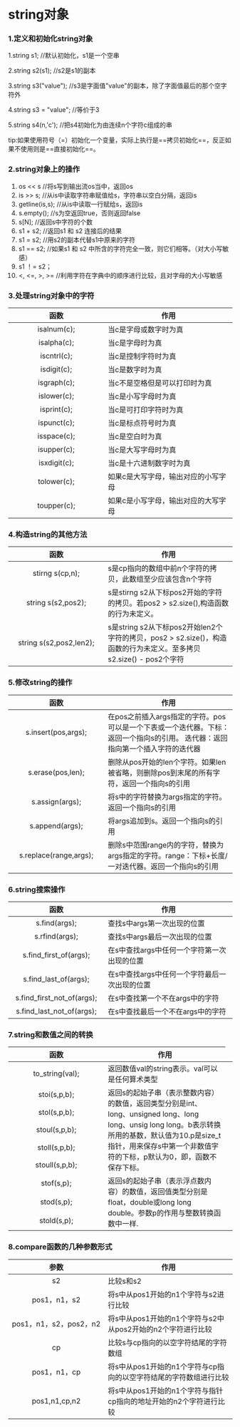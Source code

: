 # string对象

### 1.定义和初始化string对象

1.string s1;    //默认初始化，s1是一个空串

2.string s2(s1); //s2是s1的副本

3.string s3("value"); //s3是字面值"value"的副本，除了字面值最后的那个空字符外

4.string s3 = "value";   //等价于3

5.string s4(n,'c');    //把s4初始化为由连续n个字符c组成的串

  
tip:如果使用符号（=）初始化一个变量，实际上执行是==拷贝初始化==，反正如果不使用则是==直接初始化==。

### 2.string对象上的操作

1. os << s //将s写到输出流os当中，返回os
2. is >> s; //从is中读取字符串赋值给s，字符串以空白分隔，返回is
3. getline(is,s); //从is中读取一行赋给s，返回is
4. s.empty(); //s为空返回true，否则返回false
5. s[N]; //返回s中字符的个数
6. s1 + s2; //返回s1 和 s2 连接后的结果
7. s1 = s2; //用s2的副本代替s1中原来的字符
8. s1 == s2; //如果s1 和 s2 中所含的字符完全一致，则它们相等。（对大小写敏感）
9. s1 ！= s2；
10. <, <=, >, >=  //利用字符在字典中的顺序进行比较，且对字母的大小写敏感

### 3.处理string对象中的字符
|函数 | 作用 |
| :----: | ---- |
| <div style="width: 150pt">isalnum(c);|当c是字母或数字时为真|
|isalpha(c);|当c是字母时为真|
|iscntrl(c);|当c是控制字符时为真|
|isdigit(c);|当c是数字时为真|
|isgraph(c);|当c不是空格但是可以打印时为真|
|islower(c);|当c是小写字母时为真|
|isprint(c);|当c是可打印字符时为真|
|ispunct(c);|当c是标点符号时为真|
|isspace(c);|当c是空白时为真|
|isupper(c);|当c是大写字母时为真|
|isxdigit(c);|当c是十六进制数字时为真|
|tolower(c);|如果c是大写字母，输出对应的小写字母|
|toupper(c);|如果c是小写字母，输出对应的大写字母|

### 4.构造string的其他方法
|函数 | 作用 |
| :----: | ---- |
|stirng s(cp,n);|s是cp指向的数组中前n个字符的拷贝，此数组至少应该包含n个字符|
|string s(s2,pos2);|s是stirng s2从下标pos2开始的字符的拷贝。若pos2 > s2.size(),构造函数的行为未定义。|
| <div style="width: 150pt">string s(s2,pos2,len2);|s是string s2从下标pos2开始len2个字符的拷贝，pos2 > s2.size()，构造函数的行为未定义。至多拷贝s2.size() - pos2个字符|

### 5.修改string的操作
|函数 | 作用 |
| :----: |---- |
| <div style="width: 150pt">s.insert(pos,args);|在pos之前插入args指定的字符。pos可以是一个下表或一个迭代器。下标：返回一个指向s的引用。 迭代器：返回指向第一个插入字符的迭代器|
|s.erase(pos,len);|删除从pos开始的len个字符。如果len被省略，则删除pos到末尾的所有字符，返回一个指向s的引用|
|s.assign(args);|将s中的字符替换为args指定的字符。返回一个指向s的引用|
|s.append(args);|将args追加到s。返回一个指向s的引用|
|s.replace(range,args);|删除s中范围range内的字符，替换为args指定的字符。range：下标+长度/一对迭代器。返回一个指向s的引用|

### 6.string搜索操作
|函数|作用|
| :----:|----|
|<div style="width: 150pt">s.find(args);|查找s中args第一次出现的位置|
|s.rfind(args);|查找s中args最后一次出现的位置|
|s.find_first_of(args);|在s中查找args中任何一个字符第一次出现的位置|
|s.find_last_of(args);|在s中查找args中任何一个字符最后一次出现的位置|
|s.find_first_not_of(args);|在s中查找第一个不在args中的字符|
|s.find_last_not_of(args);|在s中查找最后一个不在args中的字符|

### 7.string和数值之间的转换
|函数|作用|
| :----:|----|
|<div style="width:150pt">to_string(val);|返回数值val的string表示。val可以是任何算术类型|
|stoi(s,p,b);<td rowspan="5">返回s的起始子串（表示整数内容）的数值，返回类型分别是int、long、unsigned long、long long、unsig long long。b表示转换所用的基数，默认值为10.p是size_t指针，用来保存s中第一个非数值字符的下标，p默认为0，即，函数不保存下标。</td>
|stol(s,p,b);
|stoul(s,p,b);
|stoll(s,p,b);
|stoull(s,p,b);
|stof(s,p);<td rowspan="3">返回s的起始子串（表示浮点数内容）的数值，返回值类型分别是float，double或long long double。参数p的作用与整数转换函数中一样.</td>
|stod(s,p);
|stold(s,p);

### 8.compare函数的几种参数形式
|参数|作用|
| :----:|----|
|<div style="width:150pt">s2|比较s和s2|
|pos1，n1，s2|将s中从pos1开始的n1个字符与s2进行比较|
|pos1，n1，s2，pos2，n2|将s中从pos1开始的n1个字符与s2中从pos2开始的n2个字符进行比较|
|cp|比较s与cp指向的以空字符结尾的字符数组|
|pos1，n1，cp|将s中从pos1开始的n1个字符与cp指向的以空字符结尾的字符数组进行比较|
|pos1,n1,cp,n2|将s中从pos1开始的n1个字符与指针cp指向的地址开始的n2个字符进行比较|

